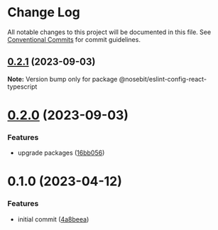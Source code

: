 # Change Log

All notable changes to this project will be documented in this file.
See [Conventional Commits](https://conventionalcommits.org) for commit guidelines.

## [0.2.1](https://github.com/nosebit/eslint-config/compare/@nosebit/eslint-config-react-typescript@0.2.0...@nosebit/eslint-config-react-typescript@0.2.1) (2023-09-03)

**Note:** Version bump only for package @nosebit/eslint-config-react-typescript





# [0.2.0](https://github.com/nosebit/eslint-config/compare/@nosebit/eslint-config-react-typescript@0.1.0...@nosebit/eslint-config-react-typescript@0.2.0) (2023-09-03)


### Features

* upgrade packages ([16bb056](https://github.com/nosebit/eslint-config/commit/16bb0567199d5c0c98f62fb53ee864301f2c4de3))





# 0.1.0 (2023-04-12)


### Features

* initial commit ([4a8beea](https://github.com/nosebit/eslint-config/commit/4a8beea6f53473f50705fc083143b15037cd4ff4))
